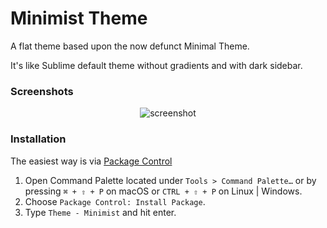# Minimist Theme

A flat theme based upon the now defunct Minimal Theme.

It's like Sublime default theme without gradients and with dark sidebar.


### Screenshots

<center>

![screenshot](https://gist.githubusercontent.com/worg/da47b3867cbf43befa3876036407c4b4/raw/040923ece57d3281b88b07260ca2f4c19951aadd/image1.png)

</center>

### Installation

The easiest way is via [Package Control](https://packagecontrol.io)

1. Open Command Palette located under `Tools > Command Palette…` or by pressing `⌘ + ⇧ + P` on macOS or  `CTRL + ⇧ + P` on Linux | Windows.
2. Choose `Package Control: Install Package`.
3. Type `Theme - Minimist` and hit enter.
